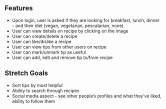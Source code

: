 ## Features

- Upon login, user is asked if they are looking for breakfast, lunch, dinner - and their diet (vegan, vegetarian, pescatarian, none)
- User can view details on recipe by clicking on the image
- User can create/delete a recipe
- User can like/dislike a recipe
- User can view tips from other users on recipe
- User can mark/unmark tip as useful
- User can add, edit and remove tip to/from recipe

## Stretch Goals

- Sort tips by most helpful
- Ability to search through recipes
- Social media aspect - see other people’s profiles and what they’ve liked, ability to follow them

